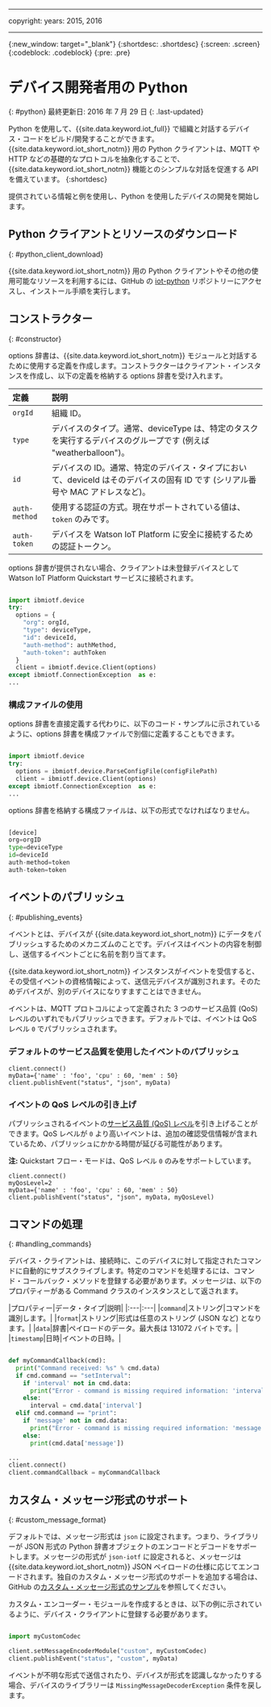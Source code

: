 ﻿---

copyright:
  years: 2015, 2016

---

{:new_window: target="_blank"}
{:shortdesc: .shortdesc}
{:screen: .screen}
{:codeblock: .codeblock}
{:pre: .pre}


# デバイス開発者用の Python
{: #python}
最終更新日: 2016 年 7 月 29 日
{: .last-updated}

Python を使用して、{{site.data.keyword.iot_full}} で組織と対話するデバイス・コードをビルド/開発することができます。{{site.data.keyword.iot_short_notm}} 用の Python クライアントは、MQTT や HTTP などの基礎的なプロトコルを抽象化することで、{{site.data.keyword.iot_short_notm}} 機能とのシンプルな対話を促進する API を備えています。
{:shortdesc}

提供されている情報と例を使用し、Python を使用したデバイスの開発を開始します。

## Python クライアントとリソースのダウンロード
{: #python_client_download}

{{site.data.keyword.iot_short_notm}} 用の Python クライアントやその他の使用可能なリソースを利用するには、GitHub の [iot-python](https://github.com/ibm-watson-iot/iot-python) リポジトリーにアクセスし、インストール手順を実行します。

## コンストラクター
{: #constructor}

options 辞書は、{{site.data.keyword.iot_short_notm}} モジュールと対話するために使用する定義を作成します。コンストラクターはクライアント・インスタンスを作成し、以下の定義を格納する options 辞書を受け入れます。

|定義|説明 |
|:---|:---|
|`orgId`|組織 ID。|
|`type`|デバイスのタイプ。通常、deviceType は、特定のタスクを実行するデバイスのグループです (例えば "weatherballoon")。|
|`id`|デバイスの ID。通常、特定のデバイス・タイプにおいて、deviceId はそのデバイスの固有 ID です (シリアル番号や MAC アドレスなど)。|
|`auth-method`|使用する認証の方式。現在サポートされている値は、`token` のみです。|
|`auth-token`|デバイスを Watson IoT Platform に安全に接続するための認証トークン。|

options 辞書が提供されない場合、クライアントは未登録デバイスとして Watson IoT Platform Quickstart サービスに接続されます。

```python

import ibmiotf.device
try:
  options = {
    "org": orgId,
    "type": deviceType,
    "id": deviceId,
    "auth-method": authMethod,
    "auth-token": authToken
  }
  client = ibmiotf.device.Client(options)
except ibmiotf.ConnectionException  as e:
...
```

### 構成ファイルの使用

options 辞書を直接定義する代わりに、以下のコード・サンプルに示されているように、options 辞書を構成ファイルで別個に定義することもできます。

```python

import ibmiotf.device
try:
  options = ibmiotf.device.ParseConfigFile(configFilePath)
  client = ibmiotf.device.Client(options)
except ibmiotf.ConnectionException  as e:
...
```

options 辞書を格納する構成ファイルは、以下の形式でなければなりません。

```python

[device]
org=orgID
type=deviceType
id=deviceId
auth-method=token
auth-token=token

```

## イベントのパブリッシュ
{: #publishing_events}

イベントとは、デバイスが {{site.data.keyword.iot_short_notm}} にデータをパブリッシュするためのメカニズムのことです。デバイスはイベントの内容を制御し、送信するイベントごとに名前を割り当てます。

{{site.data.keyword.iot_short_notm}} インスタンスがイベントを受信すると、その受信イベントの資格情報によって、送信元デバイスが識別されます。そのためデバイスが、別のデバイスになりすますことはできません。

イベントは、MQTT プロトコルによって定義された 3 つのサービス品質 (QoS) レベルのいずれでもパブリッシュできます。デフォルトでは、イベントは QoS レベル `0` でパブリッシュされます。

### デフォルトのサービス品質を使用したイベントのパブリッシュ

```
client.connect()
myData={'name' : 'foo', 'cpu' : 60, 'mem' : 50}
client.publishEvent("status", "json", myData)
```

### イベントの QoS レベルの引き上げ

パブリッシュされるイベントの[サービス品質 (QoS) レベル](../../reference/mqtt/index.html#qos-levels)を引き上げることができます。QoS レベルが `0` より高いイベントは、追加の確認受信情報が含まれているため、パブリッシュにかかる時間が延びる可能性があります。

**注:** Quickstart フロー・モードは、QoS レベル `0` のみをサポートしています。

```
client.connect()
myQosLevel=2
myData={'name' : 'foo', 'cpu' : 60, 'mem' : 50}
client.publishEvent("status", "json", myData, myQosLevel)
```
## コマンドの処理
{: #handling_commands}

デバイス・クライアントは、接続時に、このデバイスに対して指定されたコマンドに自動的にサブスクライブします。特定のコマンドを処理するには、コマンド・コールバック・メソッドを登録する必要があります。メッセージは、以下のプロパティーがある Command クラスのインスタンスとして返されます。

|プロパティー|データ・タイプ|説明|
|:---|:---|
|`command`|ストリング|コマンドを識別します。|
|`format`|ストリング|形式は任意のストリング (JSON など) となります。|
|`data`|辞書|ペイロードのデータ。最大長は 131072 バイトです。|
|`timestamp`|日時|イベントの日時。|


```python

def myCommandCallback(cmd):
  print("Command received: %s" % cmd.data)
  if cmd.command == "setInterval":
    if 'interval' not in cmd.data:
      print("Error - command is missing required information: 'interval'")
    else:
      interval = cmd.data['interval']
  elif cmd.command == "print":
    if 'message' not in cmd.data:
      print("Error - command is missing required information: 'message'")
    else:
      print(cmd.data['message'])

...
client.connect()
client.commandCallback = myCommandCallback
```

## カスタム・メッセージ形式のサポート
{: #custom_message_format}

デフォルトでは、メッセージ形式は `json` に設定されます。つまり、ライブラリーが JSON 形式の Python 辞書オブジェクトのエンコードとデコードをサポートします。メッセージの形式が `json-iotf` に設定されると、メッセージは {{site.data.keyword.iot_short_notm}} JSON ペイロードの仕様に応じてエンコードされます。独自のカスタム・メッセージ形式のサポートを追加する場合は、GitHub の[カスタム・メッセージ形式のサンプル](https://github.com/ibm-watson-iot/iot-python/tree/master/samples/customMessageFormat)を参照してください。

カスタム・エンコーダー・モジュールを作成するときは、以下の例に示されているように、デバイス・クライアントに登録する必要があります。

```python

import myCustomCodec

client.setMessageEncoderModule("custom", myCustomCodec)
client.publishEvent("status", "custom", myData)
```
イベントが不明な形式で送信されたり、デバイスが形式を認識しなかったりする場合、デバイスのライブラリーは `MissingMessageDecoderException` 条件を戻します。
